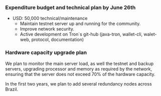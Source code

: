 ### Expenditure budget and technical plan by June 26th
       
- USD: 50,000 technical/maintenance 
  - Maintain testnet server up and running for the community.
  - Improve network security.
  - Active development on Tron`s git-hub (java-tron, wallet-cli, walet-web, protocol, documentation)


### Hardware capacity upgrade plan 

We plan to monitor the main server load, as well the testnet and backup servers, upgrading processor and memory as required by the network, ensuring that the server does not exceed 70% of the hardware capacity.

In the first two years, we plan to add several redundancy nodes across Brazil.


